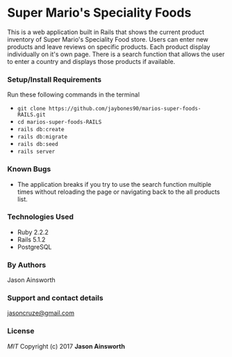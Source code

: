 # Super Mario's Speciality Foods

This is a web application built in Rails that shows the current product inventory of Super Mario's Speciality Food store. Users can enter new products and leave reviews on specific products. Each product display individually on it's own page. There is a search function that allows the user to enter a country and displays those products if available.

### Setup/Install Requirements

 Run these following commands in the terminal
 * `git clone https://github.com/jaybones90/marios-super-foods-RAILS.git`
 * `cd marios-super-foods-RAILS`
 * `rails db:create`
 * `rails db:migrate`
 * `rails db:seed`
 * `rails server`

### Known Bugs
* The application breaks if you try to use the search function multiple times without reloading the page or navigating back to the all products list.

### Technologies Used
* Ruby 2.2.2
* Rails 5.1.2
* PostgreSQL

### By Authors
Jason Ainsworth
### Support and contact details
jasoncruze@gmail.com
### License
_MIT_
Copyright (c) 2017 **Jason Ainsworth**

